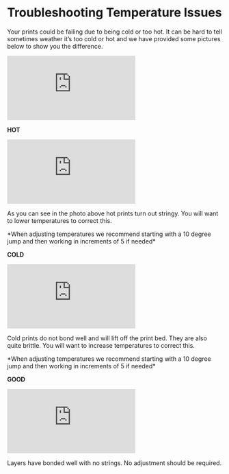 # Troubleshooting Temperature Issues

Your prints could be failing due to being cold or too hot. It can be hard to tell sometimes weather it’s too cold or hot and we have provided some pictures below to show you the difference.

![](https://support.printm3d.com/scripts/file.php?view=Y&file=61e777352bc52b68a760c16ee0b2e415)

**HOT**

![](https://support.printm3d.com/scripts/file.php?view=Y&file=aa30fdebd58d9b3ff473d93dfd1003b5)

As you can see in the photo above hot prints turn out stringy. You will want to lower temperatures to correct this.

\*When adjusting temperatures we recommend starting with a 10 degree jump and then working in increments of 5 if needed\*

**COLD**

![](https://support.printm3d.com/scripts/file.php?view=Y&file=427c515f7a3eefaf28bd5020ac7ed04e)

Cold prints do not bond well and will lift off the print bed. They are also quite brittle. You will want to increase temperatures to correct this.

\*When adjusting temperatures we recommend starting with a 10 degree jump and then working in increments of 5 if needed\*

**GOOD**

![](https://support.printm3d.com/scripts/file.php?view=Y&file=f7b4c82887063ac500dcd82285c97447)

Layers have bonded well with no strings. No adjustment should be required.

